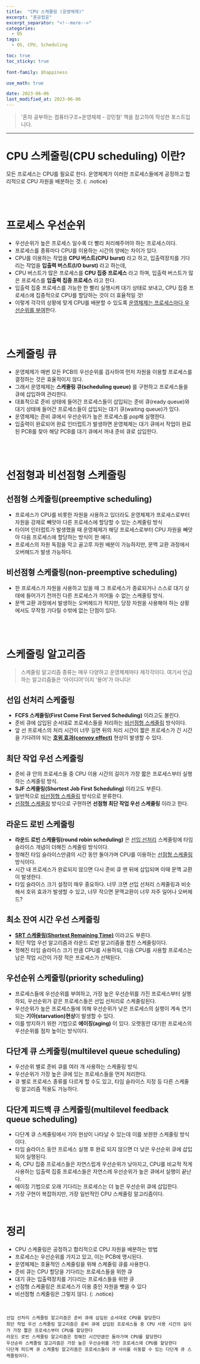 ```yaml
---
title:  "CPU 스케쥴링 (운영체제)"
excerpt: "혼공컴운"
excerpt_separator: "<!--more-->"
categories:
  - OS
tags:
  - OS, CPU, Scheduling

toc: true
toc_sticky: true
 
font-family: $happiness

use_math: true

date: 2023-06-06
last_modified_at: 2023-06-06
---
```


> '혼자 공부하는 컴퓨터구조+운영체제 - 강민철' 책을 참고하여 작성한 포스트입니다.

---

# CPU 스케줄링(CPU scheduling) 이란?
모든 프로세스는 CPU를 필요로 한다.
운영체제가 이러한 프로세스들에게 공정하고 합리적으로 CPU 자원을 배분하는 것.
{: .notice} 

<br><br>

# 프로세스 우선순위
* 우선순위가 높은 프로세스 일수록 더 빨리 처리해주어야 하는 프로세스이다.
* 프로세스를 종류마다 CPU를 이용하는 시간의 양에는 차이가 있다.
* CPU를 이용하는 작업을 **CPU 버스트(CPU burst)** 라고 하고, 입출력장치를 기다리는 작업을 **입출력 버스트(I/O burst)** 라고 하는데,
* CPU 버스트가 많은 프로세스를 **</u>CPU 집중 프로세스</u>** 라고 하며, 입출력 버스트가 많은 프로세스를 **</u>입출력 집중 프로세스</u>** 라고 한다.
* 입출력 집중 프로세스를 가능한 한 빨리 실행시켜 대기 상태로 보내고, CPU 집중 프로세스에 집중적으로 CPU를 할당하는 것이 더 효율적일 것!
* 이렇게 각각의 상황에 맞게 CPU를 배분할 수 있도록 <u>운영체제는 프로세스마다 우선순위를 부여</u>한다.

<br><br>

# 스케줄링 큐
* 운영체제가 매번 모든 PCB의 우선순위를 검사하여 먼저 자원을 이용할 프로세스를 결정하는 것은 효율적이지 않다.
* 그래서 운영체제는 **스케줄링 큐(scheduling queue)** 를 구현하고 프로세스들을 큐에 삽입하여 관리한다.
* 대표적으로 준비 상태에 들어간 프로세스들이 삽입되는 준비 큐(ready queue)와 대기 상태에 들어간 프로세스들이 삽입되는 대기 큐(waiting queue)가 있다.
* 운영체제는 준비 큐에서 우선순위가 높은 프로세스를 pop해 실행한다.
* 입출력이 완료되어 완료 인터럽트가 발생하면 운영체제는 대기 큐에서 작업이 완료된 PCB를 찾아 해당 PCB를 대기 큐에서 꺼내 준비 큐로 삽입한다.

<br><br>

# 선점형과 비선점형 스케줄링

## 선점형 스케줄링(preemptive scheduling)
* 프로세스가 CPU를 비롯한 자원을 사용하고 있더라도 운영체제가 프로세스로부터 자원을 강제로 빼앗아 다른 프로세스에 할당할 수 있는 스케줄링 방식
* 타이머 인터럽트가 발생했을 때 운영체제가 해당 프로세스로부터 CPU 자원을 빼앗아 다음 프로세스에 할당하는 방식이 한 예다.
* 프로세스의 자원 독점을 막고 골고루 자원 배분이 가능하지만, 문맥 교환 과정에서 오버헤드가 발생 가능하다.

## 비선점형 스케줄링(non-preemptive scheduling)
* 한 프로세스가 자원을 사용하고 있을 때 그 프로세스가 종료되거나 스스로 대기 상태에 들어가기 전까진 다른 프로세스가 끼어들 수 없는 스케줄링 방식.
* 문맥 교환 과정에서 발생하는 오버헤드가 적지만, 당장 자원을 사용해야 하는 상황에서도 무작정 기다릴 수밖에 없는 단점이 있다.



<br>
<br>

# 스케줄링 알고리즘

> 스케줄링 알고리즘 종류는 매우 다양하고 운영체제마다 제각각이다. 여기서 언급하는 알고리즘들은 '아이디어'이지 '용어'가 아니다!

## 선입 선처리 스케줄링
* **FCFS 스케줄링(First Come First Served Scheduling)** 이라고도 불린다.
* 준비 큐에 삽입된 순서대로 프로세스들을 처리하는 <u>비선점형 스케줄링</u> 방식이다.
* 앞 선 프로세스의 처리 시간이 너무 길면 뒤의 처리 시간이 짧은 프로세스가 긴 시간을 기다려야 되는 **<u>호위 효과(convoy effect)</u>** 현상이 발생할 수 있다.

## 최단 작업 우선 스케줄링
* 준비 큐 안의 프로세스들 중 CPU 이용 시간의 길이가 가장 짧은 프로세스부터 실행하는 스케줄링 방식.
* **SJF 스케줄링(Shortest Job First Scheduling)** 이라고도 부른다.
* 일반적으로 <u>비선점형 스케줄링</u> 방식으로 분류한다.
* <u>선점형 스케줄링</u> 방식으로 구현하면 **선점형 최단 작업 우선 스케줄링** 이라고 한다.

## 라운드 로빈 스케줄링
* **라운드 로빈 스케줄링(round robin scheduling)** 은 <u>선입 선처리</u> 스케줄링에 타임 슬라이스 개념이 더해진 스케줄링 방식이다.
* 정해진 타임 슬라이스만큼의 시간 동안 돌아가며 CPU를 이용하는 <u>선점형 스케줄링</u> 방식이다.
* 시간 내 프로세스가 완료되지 않으면 다시 준비 큐 맨 뒤에 삽입되며 이때 문맥 교환이 발생한다.
* 타임 슬라이스 크기 설정이 매우 중요하다. 너무 크면 선입 선처리 스케줄링과 비슷해서 호위 효과가 발생할 수 있고, 너무 작으면 문맥교환이 너무 자주 일어나 오버헤드?

## 최소 잔여 시간 우선 스케줄링
* **<u>SRT 스케줄링(Shortest Remaining Time)</u>** 이라고도 부른다.
* 최단 작업 우선 알고리즘과 라운드 로빈 알고리즘을 합친 스케줄링이다.
* 정해진 타임 슬라이스 크기 만큼 CPU를 사용하되, 다음 CPU를 사용할 프로세스는 남은 작업 시간이 가장 적은 프로세스가 선택된다.

## 우선순위 스케줄링(priority scheduling)
* 프로세스들에 우선순위를 부여하고, 가장 높은 우선순위를 가진 프로세스부터 실행하되, 우선순위가 같은 프로세스들은 선입 선처리로 스케줄링된다.
* 우선순위가 높은 프로세스들에 의해 우선순위가 낮은 프로세스의 실행이 계속 연기되는 **기아(starvation)현상**이 발생할 수 있다.
* 이를 방지하기 위한 기법으로 **에이징(aging)** 이 있다. 오랫동안 대기한 프로세스의 우선순위를 점차 높이는 방식이다.

## 다단계 큐 스케줄링(multilevel queue scheduling)
* 우선순위 별로 준비 큐를 여러 개 사용하는 스케줄링 방식.
* 우선순위가 가장 높은 큐에 있는 프로세스들을 먼저 처리한다.
* 큐 별로 프로세스 종류를 다르게 할 수도 있고, 타임 슬라이스 지정 등 다른 스케줄링 알고리즘 적용도 가능하다.

## 다단계 피드백 큐 스케줄링(multilevel feedback queue scheduling)
* 다단계 큐 스케줄링에서 기아 현상이 나타날 수 있는데 이를 보완한 스케줄링 방식이다.
* 타임 슬라이스 동안 프로세스 실행 후 완료 되지 않으면 더 낮은 우선순위 큐에 삽입되어 실행된다.
* 즉, CPU 집중 프로세스들은 자연스럽게 우선순위가 낮아지고, CPU를 비교적 적게 사용하는 입출력 집중 프로세스들은 자연스레 우선순위가 높은 큐에서 실행이 끝난다.
* 에이징 기법으로 오래 기다리는 프로세스는 더 높은 우선순위 큐에 삽입한다.
* 가장 구현이 복잡하지만, 가장 일반적인 CPU 스케줄링 알고리즘이다.


<br>

# 정리
* CPU 스케줄링은 공정하고 합리적으로 CPU 자원을 배분하는 방법
* 프로세스는 우선순위를 가지고 있고, 이는 PCB에 명시된다.
* 운영체제는 호율적인 스케줄링을 위해 스케줄링 큐를 사용한다.
* 준비 큐는 CPU 할당을 기다리는 프로세스들을 위한 큐
* 대기 큐는 입출력장치를 기다리는 프로세스들을 위한 큐
* 선점형 스케줄링은 프로세스가 이용 중인 자원을 뺏을 수 있다
* 비선점형 스케줄링은 그렇지 않다.
{: .notice} 

<br>

```
선입 선처리 스케줄링 알고리즘은 준비 큐에 삽입된 순서대로 CPU를 할당한다
최단 작업 우선 스케줄링 알고리즘은 준비 큐에 삽입된 프로세스들 중 CPU 사용 시간의 길이가 가장 짧은 프로세스부터 CPU를 할당한다
라운드 로빈 스케줄링 알고리즘은 정해진 시간만큼만 돌아가며 CPU를 할당한다
우선순위 스케줄링 알고리즘은 가장 높은 우선순위를 가진 프로세스에 CPU를 할당한다
다단계 피드백 큐 스케줄링 알고리즘은 프로세스들이 큐 사이를 이동할 수 있는 다단계 큐 스케줄링이다.
```
